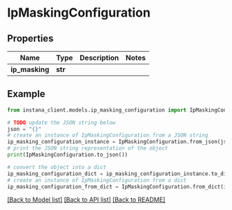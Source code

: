 # IpMaskingConfiguration


## Properties

Name | Type | Description | Notes
------------ | ------------- | ------------- | -------------
**ip_masking** | **str** |  | 

## Example

```python
from instana_client.models.ip_masking_configuration import IpMaskingConfiguration

# TODO update the JSON string below
json = "{}"
# create an instance of IpMaskingConfiguration from a JSON string
ip_masking_configuration_instance = IpMaskingConfiguration.from_json(json)
# print the JSON string representation of the object
print(IpMaskingConfiguration.to_json())

# convert the object into a dict
ip_masking_configuration_dict = ip_masking_configuration_instance.to_dict()
# create an instance of IpMaskingConfiguration from a dict
ip_masking_configuration_from_dict = IpMaskingConfiguration.from_dict(ip_masking_configuration_dict)
```
[[Back to Model list]](../README.md#documentation-for-models) [[Back to API list]](../README.md#documentation-for-api-endpoints) [[Back to README]](../README.md)


